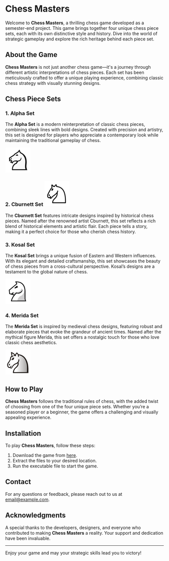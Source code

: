 # Chess Masters

Welcome to **Chess Masters**, a thrilling chess game developed as a semester-end project. This game brings together four unique chess piece sets, each with its own distinctive style and history. Dive into the world of strategic gameplay and explore the rich heritage behind each piece set.

## About the Game

**Chess Masters** is not just another chess game—it's a journey through different artistic interpretations of chess pieces. Each set has been meticulously crafted to offer a unique playing experience, combining classic chess strategy with visually stunning designs.

## Chess Piece Sets

### 1. Alpha Set

The **Alpha Set** is a modern reinterpretation of classic chess pieces, combining sleek lines with bold designs. Created with precision and artistry, this set is designed for players who appreciate a contemporary look while maintaining the traditional gameplay of chess.

![Alpha Set](external/pieces/alpha/wN.png)

### 2. Cburnett Set ![Cburnett Set](external/pieces/cburnett/wN.png)

The **Cburnett Set** features intricate designs inspired by historical chess pieces. Named after the renowned artist Cburnett, this set reflects a rich blend of historical elements and artistic flair. Each piece tells a story, making it a perfect choice for those who cherish chess history.



### 3. Kosal Set

The **Kosal Set** brings a unique fusion of Eastern and Western influences. With its elegant and detailed craftsmanship, this set showcases the beauty of chess pieces from a cross-cultural perspective. Kosal’s designs are a testament to the global nature of chess.

![Kosal Set](external/pieces/kosal/wN.png)

### 4. Merida Set

The **Merida Set** is inspired by medieval chess designs, featuring robust and elaborate pieces that evoke the grandeur of ancient times. Named after the mythical figure Merida, this set offers a nostalgic touch for those who love classic chess aesthetics.

![Merida Set](external/pieces/merida/wN.png)

## How to Play

**Chess Masters** follows the traditional rules of chess, with the added twist of choosing from one of the four unique piece sets. Whether you’re a seasoned player or a beginner, the game offers a challenging and visually appealing experience.

## Installation

To play **Chess Masters**, follow these steps:

1. Download the game from [here](link-to-download).
2. Extract the files to your desired location.
3. Run the executable file to start the game.

## Contact

For any questions or feedback, please reach out to us at [email@example.com](mailto:email@example.com).

## Acknowledgments

A special thanks to the developers, designers, and everyone who contributed to making **Chess Masters** a reality. Your support and dedication have been invaluable.

---

Enjoy your game and may your strategic skills lead you to victory!